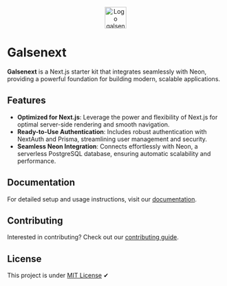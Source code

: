 <p align="center">
  <img src="https://galsenext.vercel.app/_next/static/media/galsenext.e19bf31a.svg" alt="Logo galsenext" width="50">
</p>

# Galsenext

**Galsenext** is a Next.js starter kit that integrates seamlessly with Neon, providing a powerful foundation for building modern, scalable applications.

## Features

- **Optimized for Next.js**: Leverage the power and flexibility of Next.js for optimal server-side rendering and smooth navigation.
- **Ready-to-Use Authentication**: Includes robust authentication with NextAuth and Prisma, streamlining user management and security.
- **Seamless Neon Integration**: Connects effortlessly with Neon, a serverless PostgreSQL database, ensuring automatic scalability and performance.

## Documentation

For detailed setup and usage instructions, visit our [documentation](https://galsenext-docs.vercel.app/docs).

## Contributing

Interested in contributing? Check out our [contributing guide](https://github.com/mouhamedhanne/Galsenext/contributing).


## License

This project is under [MIT License](LICENSE.md) ✔

